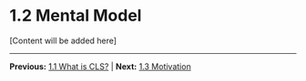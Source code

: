 # 1.2 Mental Model

[Content will be added here]

---

**Previous:** [1.1 What is CLS?](./1.1-what-is-cls.md) | **Next:** [1.3 Motivation](./1.3-motivation.md)
